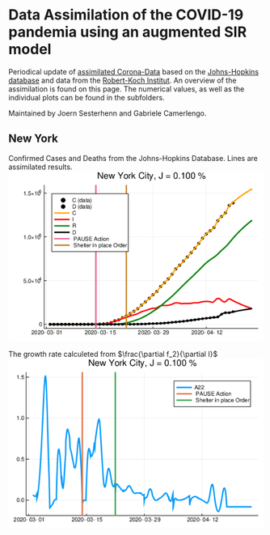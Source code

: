 # Data Assimilation of the COVID-19 pandemia using an augmented SIR model

Periodical update of [assimilated
Corona-Data](https://www.zenodo.org/record/3738945) based on the
[Johns-Hopkins
database](https://github.com/CSSEGISandData/COVID-19.git) and data
from the [Robert-Koch
Institut](https://www.rki.de/DE/Content/InfAZ/N/Neuartiges_Coronavirus/Fallzahlen.html).
An overview of the assimilation is found on this page. The numerical
values, as well as the individual plots can be found in the
subfolders.

Maintained by Joern Sesterhenn and Gabriele Camerlengo.

## New York
Confirmed Cases and Deaths from the Johns-Hopkins Database. Lines are
assimilated results.  
![Linear Representation of the data](figs/US-New_York-New_York/da.png) 


The growth rate calculeted from $\frac{\partial f_2}{\partial I}$
![Growth rate of infections](figs/US-New_York-New_York/da_A22.png)





